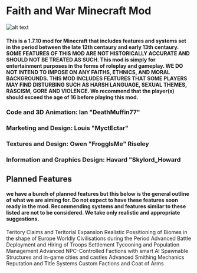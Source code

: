 # **Faith and War Minecraft Mod** 
![alt text](https://cdn.discordapp.com/attachments/475727393450098690/507612254850514955/Logo_1.png "Mod Logo")


#### This is a 1.7.10 mod for Minecraft that includes features and systems set in the period between the late 12th centaury and early 13th centaury. SOME FEATURES OF THIS MOD ARE NOT HISTORICALLY ACCURATE AND SHOULD NOT BE TREATED AS SUCH. This mod is simply for entertainment purposes in the forms of roleplay and gameplay. WE DO NOT INTEND TO IMPOSE ON ANY FAITHS, ETHNICS, AND MORAL BACKGROUNDS. THIS MOD INCLUDES FEATURES THAT SOME PLAYERS MAY FIND DISTURBING SUCH AS HARSH LANGUAGE, SEXUAL THEMES, RASCISM, GORE AND VIOLENCE. We recommend that the player(s) should exceed the age of 16 before playing this mod. 

### Code and 3D Animation: Ian "DeathMuffin77"
### Marketing and Design: Louis "MyctEctar"
### Textures and Design: Owen "FroggIsMe" Riseley
### Information and Graphics Design: Havard "Skylord_Howard

## **Planned Features**
#### we have a bunch of planned features but this below is the general outline of what we are aiming for. Do not expect to have these features soon ready in the mod. Recommending systems and features similar to these listed are not to be considered. We take only realistic and appropriate suggestions. 

Teritory Claims and Teritorial Expansion
Realistic Possitioning of Biomes in the shape of Europe
Worldly Civilisations during the Period
Advanced Battle Deployment and Hiring of Troops
Settlement Tycooning and Population Management
Advanced NPC-Controlled Factions with smart AI
Spawnable Structures and in-game cities and castles
Advanced Smithing Mechanics
Reputation and Title Systems
Custom Factions and Coat of Arms
